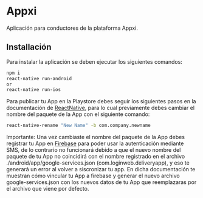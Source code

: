# Appxi

Aplicación para conductores de la plataforma Appxi.

## Installación

Para instalar la aplicación se deben ejecutar los siguientes comandos:
```bash
npm i
react-native run-android
or
react-native run-ios
```
Para publicar tu App en la Playstore debes seguir los siguientes pasos en la documentación de [ReactNative](https://reactnative.dev/docs/signed-apk-android), para lo cual previamente debes cambiar el nombre del paquete de la App con el siguiente comando:
```bash
react-native-rename "New Name" -b com.company.newname
```
Importante: Una vez cambiaste el nombre del paquete de la App debes registrar tu App en [Firebase](https://console.firebase.google.com) para poder usar la autenticación mediante SMS, de lo contrario no funcionará debido a que el nuevo nombre del paquete de tu App no coincidirá con el nombre registrado en el archivo ./android/app/google-services.json (com.loginweb.deliveryapp), y eso te generará un error al volver a siscronizar tu app.
En dicha documentación te muestran cómo vincular tu App a firebase y generar el nuevo archivo google-services.json con los nuevos datos de tu App que reemplazaras por el archivo que viene por defecto.

<!-- ## Contributing
Pull requests are welcome. For major changes, please open an issue first to discuss what you would like to change.

Please make sure to update tests as appropriate.

## License
[MIT](https://choosealicense.com/licenses/mit/) -->